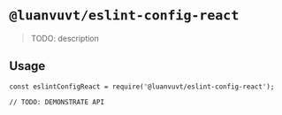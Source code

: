 # `@luanvuvt/eslint-config-react`

> TODO: description

## Usage

```
const eslintConfigReact = require('@luanvuvt/eslint-config-react');

// TODO: DEMONSTRATE API
```
